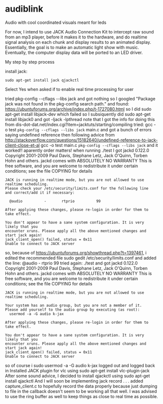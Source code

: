 # audiblink
Audio with cool coordinated visuals meant for leds

For now, I intend to use JACK Audio Connection Kit to intercept raw sound from an mp3 player, 
before it makes it to the hardware, and do realtime signal analysis on each chunk and display results to an animated 
display.  Essentially, the goal is to make an automatic light show with music.  Eventually, the computer display data 
will be ported to an LED driver.


My step by step process

install jack:

	sudo apt-get install jack qjackctl

Select Yes when asked if to enable real time processing for user

tried
	pkg-config --cflags --libs jack
and got nothing so I googled "Package jack was not found in the pkg-config search path." and found: https://ubuntuforums.org/archive/index.php/t-1727080.html
so I did 
	sudo apt-get install libjack-dev
which failed so I subsiquently did
	  sudo apt-get install libjack0
and got
	-ljack -lpthread
note that I got the info for doing this from dis-dot-dat.net/index.cgi?item=jacktuts/starting/compiling
tried:
	gcc -o test `pkg-config --cflags --libs jack` main.c
and got a bunch of errors saying undefined reference <some jack function>
then following advice from http://stackoverflow.com/questions/15182640/undefined-reference-to-jack-client-close-et-al
	gcc -o test main.c `pkg-config --cflags --libs jack`
and it worked!! aparently order matters!
when running
	./test
I got
	jackd 0.122.0
	Copyright 2001-2009 Paul Davis, Stephane Letz, Jack O'Quinn, Torben Hohn and others.
	jackd comes with ABSOLUTELY NO WARRANTY
	This is free software, and you are welcome to redistribute it
	under certain conditions; see the file COPYING for details
	
	
	JACK is running in realtime mode, but you are not allowed to use realtime scheduling.
	Please check your /etc/security/limits.conf for the following line
	and correct/add it if necessary:
	
	  @audio          -       rtprio          99
	
	After applying these changes, please re-login in order for them to take effect.
	
	You don't appear to have a sane system configuration. It is very likely that you
	encounter xruns. Please apply all the above mentioned changes and start jack again!
	jack_client_open() failed, status = 0x11
	Unable to connect to JACK server
so, because of https://ubuntuforums.org/showthread.php?t=1397461, i edited the recommended file
	sudo gedit /etc/security/limits.conf
and added the line: @audio - rtprio 99
tried again:
	./test
and got
	jackd 0.122.0
	Copyright 2001-2009 Paul Davis, Stephane Letz, Jack O'Quinn, Torben Hohn and others.
	jackd comes with ABSOLUTELY NO WARRANTY
	This is free software, and you are welcome to redistribute it
	under certain conditions; see the file COPYING for details
	
	
	JACK is running in realtime mode, but you are not allowed to use realtime scheduling.
	
	Your system has an audio group, but you are not a member of it.
	Please add yourself to the audio group by executing (as root):
	  usermod -a -G audio k-jax
	
	After applying these changes, please re-login in order for them to take effect.
	
	You don't appear to have a sane system configuration. It is very likely that you
	encounter xruns. Please apply all the above mentioned changes and start jack again!
	jack_client_open() failed, status = 0x11
	Unable to connect to JACK server
so of course i
	sudo usermod -a -G audio k-jax
logged out and logged back in
Installed JACK plugin for vlc using
	sudo apt-get install vlc-plugin-jack
After some sound advice, I decided to install qjackctl using
	sudo apt-get install qjackctl
And I will soon be implementing jack record . . .
added capture_client.c to hopefully record the data properly because just dumping to file in the callback doesn't seem to be working all that well.
I was advised to use the ring buffer as well to keep things as close to real time as possible.
